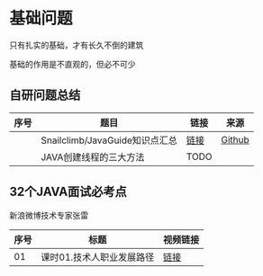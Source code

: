 # 基础问题

只有扎实的基础，才有长久不倒的建筑

基础的作用是不直观的，但必不可少

## 自研问题总结

|序号|题目|链接|来源|
|--|--|--|--|
||Snailclimb/JavaGuide知识点汇总|[链接](Snailclimb_JavaGuide)|[Github](https://github.com/Snailclimb/JavaGuide)|
||JAVA创建线程的三大方法|TODO||

## 32个JAVA面试必考点 

新浪微博技术专家张雷

|序号|标题|视频链接|
|--|--|--|
|01|课时01.技术人职业发展路径|[链接](https://tswork.peterpy.cn/32个JAVA面试必考点/课时01.技术人职业发展路径.mp4)|
